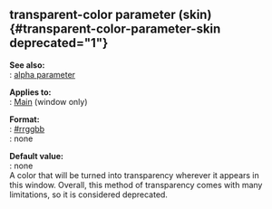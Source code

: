 ## transparent-color parameter (skin) {#transparent-color-parameter-skin deprecated="1"}    
**See also:**    
:   [alpha parameter](/%7Bskin%7D/param/alpha)    
<!-- -->    
**Applies to:**    
:   [Main](/%7Bskin%7D/control/main) (window only)    
<!-- -->    
**Format:**    
:   [#rrggbb](/%7B%7Bappendix%7D%7D/html-colors)    
:   none    
<!-- -->    
**Default value:**    
:   none    
A color that will be turned into transparency wherever it appears in    
this window. Overall, this method of transparency comes with many    
limitations, so it is considered deprecated.  
